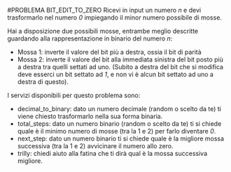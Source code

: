 #PROBLEMA BIT\_EDIT\_TO_ZERO
Ricevi in input un numero *n* e devi trasformarlo nel numero *0* impiegando il minor numero possibile di mosse.

Hai a disposizione due possibili mosse, entrambe meglio descritte guardando alla rappresentazione in binario del numero *n*:

* Mossa 1: inverte il valore del bit più a destra, ossia il bit di parità
* Mossa 2: inverte il valore del bit alla immediata sinistra del bit posto più a destra tra quelli settati ad uno. (Subito a destra del bit che si modifica deve esserci un bit settato ad *1*, e non vi è alcun bit settato ad uno a destra di questo).

I servizi disponibili per questo problema sono:  

* decimal\_to_binary: dato un numero decimale (random o scelto da te) ti viene chiesto trasformarlo nella sua forma binaria.
* total_steps: dato un numero binario (random o scelto da te) ti si chiede quale è il minimo numero di mosse (tra la 1 e 2) per farlo diventare *0*.
* next_step: dato un numero binario ti si chiede quale è la migliore mossa successiva  (tra la 1 e 2) avvicinare il numero allo zero. 
* trilly: chiedi aiuto alla fatina che ti dirà qual è la mossa successiva migliore.
